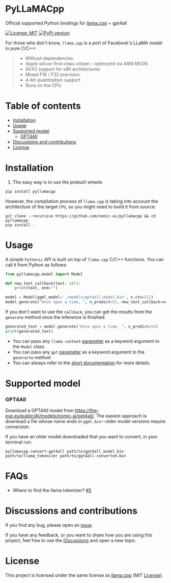 # PyLLaMACpp
Official supported Python bindings for [llama.cpp](https://github.com/ggerganov/llama.cpp) + gpt4all

[![License: MIT](https://img.shields.io/badge/license-MIT-blue.svg)](https://opensource.org/licenses/MIT)
[![PyPi version](https://badgen.net/pypi/v/pyllamacpp)](https://pypi.org/project/pyllamacpp/)

[//]: # ([![Wheels]&#40;https://github.com/abdeladim-s/pyllamacpp/actions/workflows/wheels.yml/badge.svg?branch=main&event=push&#41;]&#40;https://github.com/abdeladim-s/pyllamacpp/actions/workflows/wheels.yml&#41;)

[//]: # ([![Wheels-windows-mac]&#40;https://github.com/abdeladim-s/pyllamacpp/actions/workflows/wheels-windows_mac.yml/badge.svg&#41;]&#40;https://github.com/abdeladim-s/pyllamacpp/actions/workflows/wheels-windows_mac.yml&#41;)

[//]: # (<br/>)

[//]: # (<p align="center">)

[//]: # (  <img src="https://github.com/abdeladim-s/pyllamacpp/blob/main/docs/demo.gif?raw=true">)

[//]: # (</p>)


For those who don't know, `llama.cpp` is a port of Facebook's LLaMA model in pure C/C++:

<blockquote>

- Without dependencies
- Apple silicon first-class citizen - optimized via ARM NEON
- AVX2 support for x86 architectures
- Mixed F16 / F32 precision
- 4-bit quantization support
- Runs on the CPU

</blockquote>

# Table of contents
<!-- TOC -->
* [Installation](#installation)
* [Usage](#usage)
* [Supported model](#supported-model)
    * [GPT4All](#gpt4all)
* [Discussions and contributions](#discussions-and-contributions)
* [License](#license)
<!-- TOC -->

# Installation
1. The easy way is to use the prebuilt wheels
```bash
pip install pyllamacpp
```

However, the compilation process of `llama.cpp` is taking into account the architecture of the target `CPU`, 
so you might need to build it from source:

```shell
git clone --recursive https://github.com/nomic-ai/pyllamacpp && cd pyllamacpp
pip install .
```

# Usage

[//]: # ()
[//]: # (### Web UI)

[//]: # (The package contains a simple web UI to test the bindings:)

[//]: # ()
[//]: # (- Lightweight, and easy to use.)

[//]: # (- Only needs Python.)

[//]: # (- Has the option to convert the models to `ggml` format.)

[//]: # (- A code like editor.)

[//]: # (- Different options to tweak the `llama.cpp` parameters.)

[//]: # (- Ability to export the generated text.)

[//]: # ()
[//]: # (From the command line, run:)

[//]: # (```shell)

[//]: # (pyllamacpp-webui)

[//]: # (```)

[//]: # ()
[//]: # (That's it!<br>)

[//]: # (A web page will be opened on your default browser, otherwise navigate to the links provided by the command.)

[//]: # ()
[//]: # ()
[//]: # (### Python bindings)

A simple `Pythonic` API is built on top of `llama.cpp` C/C++ functions. You can call it from Python as follows:

```python
from pyllamacpp.model import Model

def new_text_callback(text: str):
    print(text, end="")

model = Model(ggml_model='./models/gpt4all-model.bin', n_ctx=512)
model.generate("Once upon a time, ", n_predict=55, new_text_callback=new_text_callback, n_threads=8)
```
If you don't want to use the `callback`, you can get the results from the `generate` method once the inference is finished:

```python
generated_text = model.generate("Once upon a time, ", n_predict=55)
print(generated_text)
```

* You can pass any `llama context` [parameter](https://nomic-ai.github.io/pyllamacpp/#pyllamacpp.constants.LLAMA_CONTEXT_PARAMS_SCHEMA) as a keyword argument to the `Model` class
* You can pass any `gpt` [parameter](https://nomic-ai.github.io/pyllamacpp/#pyllamacpp.constants.GPT_PARAMS_SCHEMA) as a keyword argument to the `generarte` method
* You can always refer to the [short documentation](https://nomic-ai.github.io/pyllamacpp/) for more details.


# Supported model

### GPT4All

Download a GPT4All model from https://the-eye.eu/public/AI/models/nomic-ai/gpt4all/.
The easiest approach is download a file whose name ends in `ggml.bin`--older model versions require conversion.

If you have an older model downloaded that you want to convert, in your terminal run: 
```shell
pyllamacpp-convert-gpt4all path/to/gpt4all_model.bin path/to/llama_tokenizer path/to/gpt4all-converted.bin
```

# FAQs
* Where to find the llama tokenizer? [#5](https://github.com/nomic-ai/pyllamacpp/issues/5)

# Discussions and contributions
If you find any bug, please open an [issue](https://github.com/nomic-ai/pyllamacpp/issues).

If you have any feedback, or you want to share how you are using this project, feel free to use the [Discussions](https://github.com/nomic-ai/pyllamacpp/discussions) and open a new topic.

# License

This project is licensed under the same license as [llama.cpp](https://github.com/ggerganov/llama.cpp/blob/master/LICENSE) (MIT  [License](./LICENSE)).

